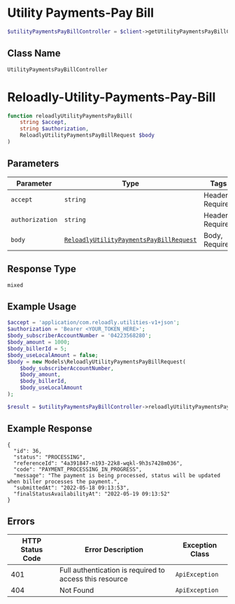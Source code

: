 # Utility Payments-Pay Bill

```php
$utilityPaymentsPayBillController = $client->getUtilityPaymentsPayBillController();
```

## Class Name

`UtilityPaymentsPayBillController`


# Reloadly-Utility-Payments-Pay-Bill

```php
function reloadlyUtilityPaymentsPayBill(
    string $accept,
    string $authorization,
    ReloadlyUtilityPaymentsPayBillRequest $body
)
```

## Parameters

| Parameter | Type | Tags | Description |
|  --- | --- | --- | --- |
| `accept` | `string` | Header, Required | - |
| `authorization` | `string` | Header, Required | - |
| `body` | [`ReloadlyUtilityPaymentsPayBillRequest`](../../doc/models/reloadly-utility-payments-pay-bill-request.md) | Body, Required | Request Payload |

## Response Type

`mixed`

## Example Usage

```php
$accept = 'application/com.reloadly.utilities-v1+json';
$authorization = 'Bearer <YOUR_TOKEN_HERE>';
$body_subscriberAccountNumber = '04223568280';
$body_amount = 1000;
$body_billerId = 5;
$body_useLocalAmount = false;
$body = new Models\ReloadlyUtilityPaymentsPayBillRequest(
    $body_subscriberAccountNumber,
    $body_amount,
    $body_billerId,
    $body_useLocalAmount
);

$result = $utilityPaymentsPayBillController->reloadlyUtilityPaymentsPayBill($accept, $authorization, $body);
```

## Example Response

```
{
  "id": 36,
  "status": "PROCESSING",
  "referenceId": "4a391847-n193-22k8-wqkl-9h3s7428m036",
  "code": "PAYMENT_PROCESSING_IN_PROGRESS",
  "message": "The payment is being processed, status will be updated when biller processes the payment.",
  "submittedAt": "2022-05-18 09:13:53",
  "finalStatusAvailabilityAt": "2022-05-19 09:13:52"
}
```

## Errors

| HTTP Status Code | Error Description | Exception Class |
|  --- | --- | --- |
| 401 | Full authentication is required to access this resource | `ApiException` |
| 404 | Not Found | `ApiException` |

